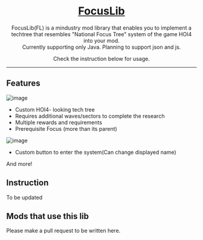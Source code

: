<div align="center">

# [FocusLib](https://github.com/jslkr2707/quest-lib/)

FocusLib(FL) is a mindustry mod library that enables you to implement a techtree that resembles "National Focus Tree" system of the game HOI4 into your mod.<br>
Currently supporting only Java. Planning to support json and js.

Check the instruction below for usage.
___
</div>

## Features
<p align="center">
  
![image](https://user-images.githubusercontent.com/76803502/219961197-7abaa69a-d7f2-4e2a-accb-2be445cce2ca.png)
* Custom HOI4- looking tech tree
* Requires additional waves/sectors to complete the research
* Multiple rewards and requirements
* Prerequisite Focus (more than its parent)

![image](https://user-images.githubusercontent.com/76803502/219961265-0b04e7d6-502e-43cf-881f-041d5711deeb.png)
* Custom button to enter the system(Can change displayed name)

And more!

## Instruction
To be updated

## Mods that use this lib
Please make a pull request to be written here.

